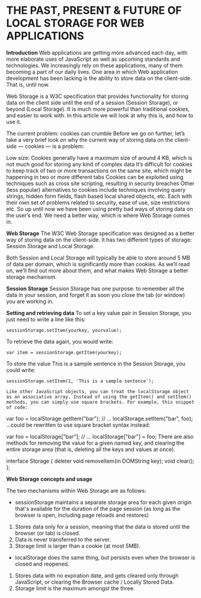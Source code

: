 # THE PAST, PRESENT & FUTURE OF LOCAL STORAGE FOR WEB APPLICATIONS

**Introduction**
Web applications are getting more advanced each day, with more elaborate uses of JavaScript as well as upcoming standards and technologies. We increasingly rely on these applications, many of them becoming a part of our daily lives. One area in which Web application development has been lacking is the ability to store data on the client-side. That is, until now.

Web Storage is a W3C specification that provides functionality for storing data on the client side until the end of a session (Session Storage), or beyond (Local Storage). It is much more powerful than traditional cookies, and easier to work with. In this article we will look at why this is, and how to use it.

The current problem: cookies can crumble
Before we go on further, let’s take a very brief look on why the current way of storing data on the client-side — cookies — is a problem:

Low size: Cookies generally have a maximum size of around 4 KB, which is not much good for storing any kind of complex data
It’s difficult for cookies to keep track of two or more transactions on the same site, which might be happening in two or more different tabs
Cookies can be exploited using techniques such as cross site scripting, resulting in security breaches
Other (less popular) alternatives to cookies include techniques involving query strings, hidden form fields, flash based local shared objects, etc. Each with their own set of problems related to security, ease of use, size restrictions etc. So up until now we have been using pretty bad ways of storing data on the user’s end. We need a better way, which is where Web Storage comes in.

**Web Storage**
The W3C Web Storage specification was designed as a better way of storing data on the client-side. It has two different types of storage: Session Storage and Local Storage.

Both Session and Local Storage will typically be able to store around 5 MB of data per domain, which is significantly more than cookies. As we’ll read on, we’ll find out more about them, and what makes Web Storage a better storage mechanism.

**Session Storage**
Session Storage has one purpose: to remember all the data in your session, and forget it as soon you close the tab (or window) you are working in.

**Setting and retrieving data**
To set a key value pair in Session Storage, you just need to write a line like this:

	sessionStorage.setItem(yourkey, yourvalue);
To retrieve the data again, you would write:

	var item = sessionStorage.getItem(yourkey);
To store the value This is a sample sentence in the Session Storage, you could write:

	sessionStorage.setItem(1, 'This is a sample sentence');

    Like other JavaScript objects, you can treat the localStorage object as an associative array. Instead of using the getItem() and setItem() methods, you can simply use square brackets. For example, this snippet of code:

var foo = localStorage.getItem("bar");
// ...
localStorage.setItem("bar", foo);
…could be rewritten to use square bracket syntax instead:

var foo = localStorage["bar"];
// ...
localStorage["bar"] = foo;
There are also methods for removing the value for a given named key, and clearing the entire storage area (that is, deleting all the keys and values at once).

interface Storage {
  deleter void removeItem(in DOMString key);
  void clear();
};

**Web Storage concepts and usage**

The two mechanisms within Web Storage are as follows:

- sessionStorage maintains a separate storage area for each given origin that's available for the duration of the page session (as long as the browser is open, including page reloads and restores)
1. Stores data only for a session, meaning that the data is stored until the browser (or tab) is closed.
2. Data is never transferred to the server.
3. Storage limit is larger than a cookie (at most 5MB).
- localStorage does the same thing, but persists even when the browser is closed and reopened.
1. Stores data with no expiration date, and gets cleared only through JavaScript, or clearing the Browser cache / Locally Stored Data.
2. Storage limit is the maximum amongst the three.